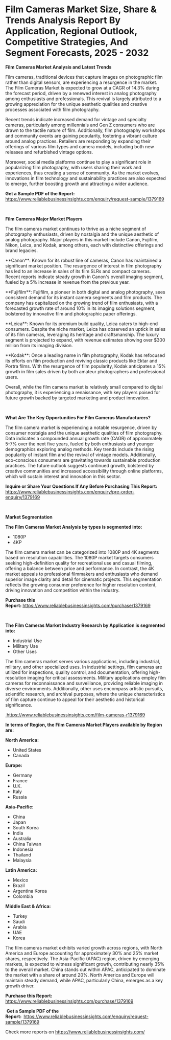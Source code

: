 <p><h1>Film Cameras Market Size, Share & Trends Analysis Report By Application, Regional Outlook, Competitive Strategies, And Segment Forecasts, 2025 - 2032</h1></p><p><strong>Film Cameras Market Analysis and Latest Trends</strong></p>
<p><p>Film cameras, traditional devices that capture images on photographic film rather than digital sensors, are experiencing a resurgence in the market. The Film Cameras Market is expected to grow at a CAGR of 14.3% during the forecast period, driven by a renewed interest in analog photography among enthusiasts and professionals. This revival is largely attributed to a growing appreciation for the unique aesthetic qualities and creative processes associated with film photography.</p><p>Recent trends indicate increased demand for vintage and specialty cameras, particularly among millennials and Gen Z consumers who are drawn to the tactile nature of film. Additionally, film photography workshops and community events are gaining popularity, fostering a vibrant culture around analog practices. Retailers are responding by expanding their offerings of various film types and camera models, including both new releases and refurbished vintage options.</p><p>Moreover, social media platforms continue to play a significant role in popularizing film photography, with users sharing their work and experiences, thus creating a sense of community. As the market evolves, innovations in film technology and sustainability practices are also expected to emerge, further boosting growth and attracting a wider audience.</p></p>
<p><strong>Get a Sample PDF of the Report:&nbsp;</strong> <a href="https://www.reliablebusinessinsights.com/enquiry/request-sample/1379169?utm_campaign=2132&utm_medium=2&utm_source=Github&utm_content=ia&utm_term=05022025&utm_id=film-cameras">https://www.reliablebusinessinsights.com/enquiry/request-sample/1379169</a></p>
<p>&nbsp;</p>
<p><strong>Film Cameras Major Market Players</strong></p>
<p><p>The film cameras market continues to thrive as a niche segment of photography enthusiasts, driven by nostalgia and the unique aesthetic of analog photography. Major players in this market include Canon, Fujifilm, Nikon, Leica, and Kodak, among others, each with distinctive offerings and brand legacies.</p><p>**Canon**: Known for its robust line of cameras, Canon has maintained a significant market position. The resurgence of interest in film photography has led to an increase in sales of its film SLRs and compact cameras. Recent reports indicate steady growth in Canon's overall imaging segment, fueled by a 5% increase in revenue from the previous year.</p><p>**Fujifilm**: Fujifilm, a pioneer in both digital and analog photography, sees consistent demand for its instant camera segments and film products. The company has capitalized on the growing trend of film enthusiasts, with a forecasted growth rate of around 10% in its imaging solutions segment, bolstered by innovative film and photographic paper offerings.</p><p>**Leica**: Known for its premium build quality, Leica caters to high-end consumers. Despite the niche market, Leica has observed an uptick in sales of its film cameras, leveraging its heritage and craftsmanship. The luxury segment is projected to expand, with revenue estimates showing over $300 million from its imaging division.</p><p>**Kodak**: Once a leading name in film photography, Kodak has refocused its efforts on film production and reviving classic products like Ektar and Portra films. With the resurgence of film popularity, Kodak anticipates a 15% growth in film sales driven by both amateur photographers and professional users.</p><p>Overall, while the film camera market is relatively small compared to digital photography, it is experiencing a renaissance, with key players poised for future growth backed by targeted marketing and product innovation.</p></p>
<p>&nbsp;</p>
<p><strong>What Are The Key Opportunities For Film Cameras Manufacturers?</strong></p>
<p><p>The film camera market is experiencing a notable resurgence, driven by consumer nostalgia and the unique aesthetic qualities of film photography. Data indicates a compounded annual growth rate (CAGR) of approximately 5-7% over the next five years, fueled by both enthusiasts and younger demographics exploring analog methods. Key trends include the rising popularity of instant film and the revival of vintage models. Additionally, eco-conscious consumers are gravitating towards sustainable production practices. The future outlook suggests continued growth, bolstered by creative communities and increased accessibility through online platforms, which will sustain interest and innovation in this sector.</p></p>
<p><strong>Inquire or Share Your Questions If Any Before Purchasing This Report:</strong> <a href="https://www.reliablebusinessinsights.com/enquiry/pre-order-enquiry/1379169?utm_campaign=2132&utm_medium=2&utm_source=Github&utm_content=ia&utm_term=05022025&utm_id=film-cameras">https://www.reliablebusinessinsights.com/enquiry/pre-order-enquiry/1379169</a></p>
<p>&nbsp;</p>
<p><strong>Market Segmentation</strong></p>
<p><strong>The Film Cameras Market Analysis by types is segmented into:</strong></p>
<p><ul><li>1080P</li><li>4KP</li></ul></p>
<p><p>The film camera market can be categorized into 1080P and 4K segments based on resolution capabilities. The 1080P market targets consumers seeking high-definition quality for recreational use and casual filming, offering a balance between price and performance. In contrast, the 4K market appeals to professional filmmakers and enthusiasts who demand superior image clarity and detail for cinematic projects. This segmentation reflects the growing consumer preference for higher resolution content, driving innovation and competition within the industry.</p></p>
<p><strong>Purchase this Report:&nbsp;</strong><a href="https://www.reliablebusinessinsights.com/purchase/1379169?utm_campaign=2132&utm_medium=2&utm_source=Github&utm_content=ia&utm_term=05022025&utm_id=film-cameras">https://www.reliablebusinessinsights.com/purchase/1379169</a></p>
<p>&nbsp;</p>
<p><strong>The Film Cameras Market Industry Research by Application is segmented into:</strong></p>
<p><ul><li>Industrial Use</li><li>Military Use</li><li>Other Uses</li></ul></p>
<p><p>The film cameras market serves various applications, including industrial, military, and other specialized uses. In industrial settings, film cameras are utilized for inspections, quality control, and documentation, offering high-resolution imaging for critical assessments. Military applications employ film cameras for reconnaissance and surveillance, providing reliable imaging in diverse environments. Additionally, other uses encompass artistic pursuits, scientific research, and archival purposes, where the unique characteristics of film capture continue to appeal for their aesthetic and historical significance.</p></p>
<p><a href="https://www.reliablebusinessinsights.com/film-cameras-r1379169?utm_campaign=2132&utm_medium=2&utm_source=Github&utm_content=ia&utm_term=05022025&utm_id=film-cameras">&nbsp;https://www.reliablebusinessinsights.com/film-cameras-r1379169</a></p>
<p><strong>In terms of Region, the Film Cameras Market Players available by Region are:</strong></p>
<p>
    <p> <strong> North America: </strong>
        <ul>
            <li>United States</li>
            <li>Canada</li>
        </ul>
        </p> 
    <p> <strong> Europe: </strong>
        <ul>
            <li>Germany</li>
            <li>France</li>
            <li>U.K.</li>
            <li>Italy</li>
            <li>Russia</li>
        </ul>
        </p> 
    <p> <strong> Asia-Pacific: </strong>
        <ul>
            <li>China</li>
            <li>Japan</li>
            <li>South Korea</li>
            <li>India</li>
            <li>Australia</li>
            <li>China Taiwan</li>
            <li>Indonesia</li>
            <li>Thailand</li>
            <li>Malaysia</li>
        </ul>
        </p> 
    <p> <strong> Latin America: </strong>
        <ul>
            <li>Mexico</li>
            <li>Brazil</li>
            <li>Argentina Korea</li>
            <li>Colombia</li>
        </ul>
        </p> 
    <p> <strong> Middle East & Africa: </strong>
        <ul>
            <li>Turkey</li>
            <li>Saudi</li>
            <li>Arabia</li>
            <li>UAE</li>
            <li>Korea</li>
        </ul>
    </p>
    </p>
<p><p>The film cameras market exhibits varied growth across regions, with North America and Europe accounting for approximately 30% and 25% market shares, respectively. The Asia-Pacific (APAC) region, driven by emerging markets, is expected to witness significant growth, contributing nearly 35% to the overall market. China stands out within APAC, anticipated to dominate the market with a share of around 20%. North America and Europe will maintain steady demand, while APAC, particularly China, emerges as a key growth driver.</p></p>
<p><strong>Purchase this Report: </strong><a href="https://www.reliablebusinessinsights.com/purchase/1379169?utm_campaign=2132&utm_medium=2&utm_source=Github&utm_content=ia&utm_term=05022025&utm_id=film-cameras">https://www.reliablebusinessinsights.com/purchase/1379169</a></p>
<p>&nbsp;<strong>Get a Sample PDF of the Report:&nbsp;&nbsp;</strong><a href="https://www.reliablebusinessinsights.com/enquiry/request-sample/1379169?utm_campaign=2132&utm_medium=2&utm_source=Github&utm_content=ia&utm_term=05022025&utm_id=film-cameras">https://www.reliablebusinessinsights.com/enquiry/request-sample/1379169</a></p>
<p><strong></strong></p>
<p>Check more reports on <a href="https://www.reliablebusinessinsights.com/?utm_campaign=2132&utm_medium=2&utm_source=Github&utm_content=ia&utm_term=05022025&utm_id=film-cameras">https://www.reliablebusinessinsights.com/</a></p>